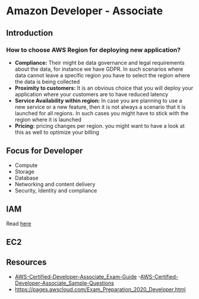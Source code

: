 # Amazon Developer - Associate

## Introduction

### How to choose AWS Region for deploying new application?
 - **Compliance:** Their might be data governance and legal requirements about the data, for instance we have GDPR. In such scenarios where data cannot leave a specific region you have to select the region where the data is being collected
 - **Proximity to customers:** It is an obvious choice that you will deploy your application where your customers are to have reduced latency 
 - **Service Availability within region:** In case you are planning to use a new service or a new feature, then it is not always a scenario that it is launched for all regions. In such cases you might have to stick with the region where it is launched
 - **Pricing:** pricing changes per region. you might want to have a look at this as well to optimize your billing

## Focus for Developer

 - Compute
 - Storage
 - Database
 - Networking and content delivery
 - Security, Identity and compliance

## IAM
Read [here](https://github.com/girirajvyas/aws/blob/main/AWS-Cloud-Practitioner.md#2-identity-and-access-management-iam)

## EC2


## Resources
 - [AWS-Certified-Developer-Associate_Exam-Guide](https://d1.awsstatic.com/training-and-certification/docs-dev-associate/AWS-Certified-Developer-Associate_Exam-Guide.pdf)
 -[AWS-Certified-Developer-Associate_Sample-Questions](https://d1.awsstatic.com/training-and-certification/docs-dev-associate/AWS-Certified-Developer-Associate_Sample-Questions.pdf)
 - https://pages.awscloud.com/Exam_Preparation_2020_Developer.html 